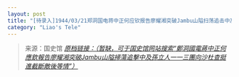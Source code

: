 ```yaml
---
layout: post
title: "[待录入]1944/03/21郑洞国电蒋中正何应钦报告廖耀湘突破Jambu山隘扫荡追击中及孙立人一一三团向沙杜查挺进截断敌后等情"
category: "Liao's Tele"
---
```



> 来源：国史馆 [*原档链接：（暂缺，可于国史馆网站搜索“鄭洞國電蔣中正何應欽報告廖耀湘突破Jambu山隘掃蕩追擊中及孫立人一一三團向沙杜查挺進截斷敵後等情”）*]()
